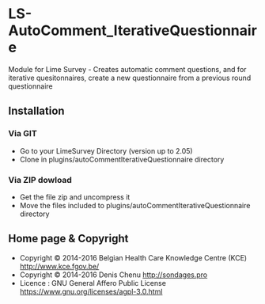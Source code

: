 # LS-AutoComment_IterativeQuestionnaire
Module for Lime Survey - Creates automatic comment questions, and for iterative quesitonnaires, create a new questionnaire from a previous round questionnaire

## Installation

### Via GIT
- Go to your LimeSurvey Directory (version up to 2.05)
- Clone in plugins/autoCommentIterativeQuestionnaire directory

### Via ZIP dowload
- Get the file zip and uncompress it
- Move the files included to plugins/autoCommentIterativeQuestionnaire directory

## Home page & Copyright
- Copyright © 2014-2016 Belgian Health Care Knowledge Centre (KCE) <http://www.kce.fgov.be/>
- Copyright © 2014-2016 Denis Chenu <http://sondages.pro>
- Licence : GNU General Affero Public License <https://www.gnu.org/licenses/agpl-3.0.html>
